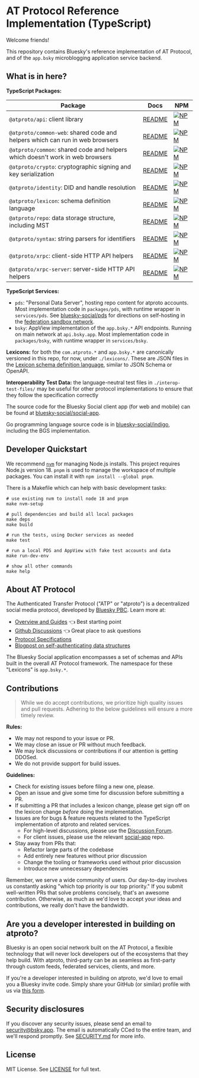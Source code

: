 # AT Protocol Reference Implementation (TypeScript)

Welcome friends!

This repository contains Bluesky's reference implementation of AT Protocol, and of the `app.bsky` microblogging application service backend.

## What is in here?

**TypeScript Packages:**

| Package                                                                       | Docs                                       | NPM                                                                                                             |
| ----------------------------------------------------------------------------- | ------------------------------------------ | --------------------------------------------------------------------------------------------------------------- |
| `@atproto/api`: client library                                                | [README](./packages/api/README.md)         | [![NPM](https://img.shields.io/npm/v/@atproto/api)](https://www.npmjs.com/package/@atproto/api)                 |
| `@atproto/common-web`: shared code and helpers which can run in web browsers  | [README](./packages/common-web/README.md)  | [![NPM](https://img.shields.io/npm/v/@atproto/common-web)](https://www.npmjs.com/package/@atproto/common-web)   |
| `@atproto/common`: shared code and helpers which doesn't work in web browsers | [README](./packages/common/README.md)      | [![NPM](https://img.shields.io/npm/v/@atproto/common)](https://www.npmjs.com/package/@atproto/common)           |
| `@atproto/crypto`: cryptographic signing and key serialization                | [README](./packages/crypto/README.md)      | [![NPM](https://img.shields.io/npm/v/@atproto/crypto)](https://www.npmjs.com/package/@atproto/crypto)           |
| `@atproto/identity`: DID and handle resolution                                | [README](./packages/identity/README.md)    | [![NPM](https://img.shields.io/npm/v/@atproto/identity)](https://www.npmjs.com/package/@atproto/identity)       |
| `@atproto/lexicon`: schema definition language                                | [README](./packages/lexicon/README.md)     | [![NPM](https://img.shields.io/npm/v/@atproto/lexicon)](https://www.npmjs.com/package/@atproto/lexicon)         |
| `@atproto/repo`: data storage structure, including MST                        | [README](./packages/repo/README.md)        | [![NPM](https://img.shields.io/npm/v/@atproto/repo)](https://www.npmjs.com/package/@atproto/repo)               |
| `@atproto/syntax`: string parsers for identifiers                             | [README](./packages/syntax/README.md)      | [![NPM](https://img.shields.io/npm/v/@atproto/syntax)](https://www.npmjs.com/package/@atproto/syntax)           |
| `@atproto/xrpc`: client-side HTTP API helpers                                 | [README](./packages/xrpc/README.md)        | [![NPM](https://img.shields.io/npm/v/@atproto/xrpc)](https://www.npmjs.com/package/@atproto/xrpc)               |
| `@atproto/xrpc-server`: server-side HTTP API helpers                          | [README](./packages/xrpc-server/README.md) | [![NPM](https://img.shields.io/npm/v/@atproto/xrpc-server)](https://www.npmjs.com/package/@atproto/xrpc-server) |

**TypeScript Services:**

- `pds`: "Personal Data Server", hosting repo content for atproto accounts. Most implementation code in `packages/pds`, with runtime wrapper in `services/pds`. See [bluesky-social/pds](https://github.com/bluesky-social/pds) for directions on self-hosting in the [federation sandbox network](https://atproto.com/blog/federation-developer-sandbox).
- `bsky`: AppView implementation of the `app.bsky.*` API endpoints. Running on main network at `api.bsky.app`. Most implementation code in `packages/bsky`, with runtime wrapper in `services/bsky`.

**Lexicons:** for both the `com.atproto.*` and `app.bsky.*` are canonically versioned in this repo, for now, under `./lexicons/`. These are JSON files in the [Lexicon schema definition language](https://atproto.com/specs/lexicon), similar to JSON Schema or OpenAPI.

**Interoperability Test Data:** the language-neutral test files in `./interop-test-files/` may be useful for other protocol implementations to ensure that they follow the specification correctly

The source code for the Bluesky Social client app (for web and mobile) can be found at [bluesky-social/social-app](https://github.com/bluesky-social/social-app).

Go programming language source code is in [bluesky-social/indigo](https://github.com/bluesky-social/indigo), including the BGS implementation.

## Developer Quickstart

We recommend [`nvm`](https://github.com/nvm-sh/nvm) for managing Node.js installs. This project requires Node.js version 18. `pnpm` is used to manage the workspace of multiple packages. You can install it with `npm install --global pnpm`.

There is a Makefile which can help with basic development tasks:

```shell
# use existing nvm to install node 18 and pnpm
make nvm-setup

# pull dependencies and build all local packages
make deps
make build

# run the tests, using Docker services as needed
make test

# run a local PDS and AppView with fake test accounts and data
make run-dev-env

# show all other commands
make help
```

## About AT Protocol

The Authenticated Transfer Protocol ("ATP" or "atproto") is a decentralized social media protocol, developed by [Bluesky PBC](https://blueskyweb.xyz). Learn more at:

- [Overview and Guides](https://atproto.com/guides/overview) 👈 Best starting point
- [Github Discussions](https://github.com/bluesky-social/atproto/discussions) 👈 Great place to ask questions
- [Protocol Specifications](https://atproto.com/specs/atp)
- [Blogpost on self-authenticating data structures](https://blueskyweb.xyz/blog/3-6-2022-a-self-authenticating-social-protocol)

The Bluesky Social application encompasses a set of schemas and APIs built in the overall AT Protocol framework. The namespace for these "Lexicons" is `app.bsky.*`.

## Contributions

> While we do accept contributions, we prioritize high quality issues and pull requests. Adhering to the below guidelines will ensure a more timely review.

**Rules:**

- We may not respond to your issue or PR.
- We may close an issue or PR without much feedback.
- We may lock discussions or contributions if our attention is getting DDOSed.
- We do not provide support for build issues.

**Guidelines:**

- Check for existing issues before filing a new one, please.
- Open an issue and give some time for discussion before submitting a PR.
- If submitting a PR that includes a lexicon change, please get sign off on the lexicon change _before_ doing the implementation.
- Issues are for bugs & feature requests related to the TypeScript implementation of atproto and related services.
  - For high-level discussions, please use the [Discussion Forum](https://github.com/bluesky-social/atproto/discussions).
  - For client issues, please use the relevant [social-app](https://github.com/bluesky-social/social-app) repo.
- Stay away from PRs that:
  - Refactor large parts of the codebase
  - Add entirely new features without prior discussion
  - Change the tooling or frameworks used without prior discussion
  - Introduce new unnecessary dependencies

Remember, we serve a wide community of users. Our day-to-day involves us constantly asking "which top priority is our top priority." If you submit well-written PRs that solve problems concisely, that's an awesome contribution. Otherwise, as much as we'd love to accept your ideas and contributions, we really don't have the bandwidth.

## Are you a developer interested in building on atproto?

Bluesky is an open social network built on the AT Protocol, a flexible technology that will never lock developers out of the ecosystems that they help build. With atproto, third-party can be as seamless as first-party through custom feeds, federated services, clients, and more.

If you're a developer interested in building on atproto, we'd love to email you a Bluesky invite code. Simply share your GitHub (or similar) profile with us via [this form](https://forms.gle/BF21oxVNZiDjDhXF9).

## Security disclosures

If you discover any security issues, please send an email to security@bsky.app. The email is automatically CCed to the entire team, and we'll respond promptly. See [SECURITY.md](https://github.com/bluesky-social/atproto/blob/main/SECURITY.md) for more info.

## License

MIT License. See [LICENSE](./LICENSE) for full text.
